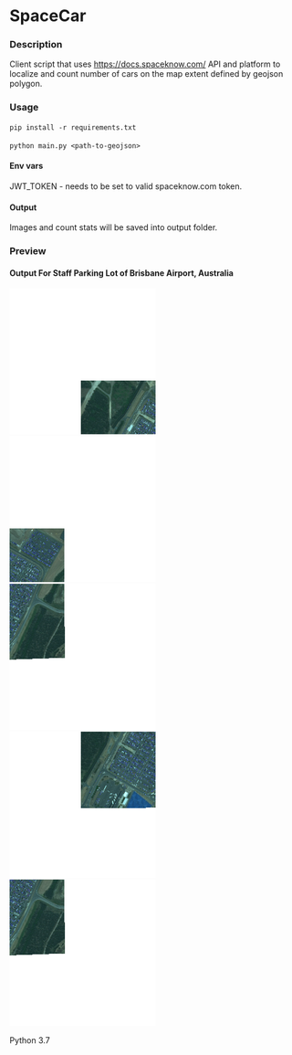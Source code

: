 # SpaceCar

### Description
Client script that uses https://docs.spaceknow.com/ API and platform to localize and count number of cars on the map extent defined by geojson polygon.

### Usage
```
pip install -r requirements.txt

python main.py <path-to-geojson>

```
#### Env vars
JWT_TOKEN - needs to be set to valid spaceknow.com token.
#### Output
Images and count stats will be saved into output folder.

### Preview

#### Output For Staff Parking Lot of Brisbane Airport, Australia
![Screenshot](output/2018-11-25_23:55:25/60639-37955.png)
![Screenshot](output/2018-11-25_23:55:25/60640-37955.png)
![Screenshot](output/2018-11-25_23:55:25/60640-37956.png)
![Screenshot](output/2018-11-25_23:55:25/60639-37956.png)
![Screenshot](output/2018-11-25_23:55:25/60640-37956.png)


Python 3.7
